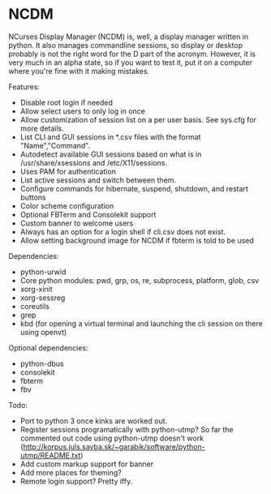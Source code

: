NCDM
====
NCurses Display Manager (NCDM) is, well, a display manager written in python. It also manages commandline sessions, so display or desktop probably is not the right word for the D part of the acronym. However, it is very much in an alpha state, so if you want to test it, put it on a computer where you're fine with it making mistakes.

Features:
* Disable root login if needed
* Allow select users to only log in once
* Allow customization of session list on a per user basis. See sys.cfg for more details.
* List CLI and GUI sessions in *.csv files with the format "Name","Command".
* Autodetect available GUI sessions based on what is in /usr/share/xsessions and /etc/X11/sessions.
* Uses PAM for authentication
* List active sessions and switch between them.
* Configure commands for hibernate, suspend, shutdown, and restart buttons
* Color scheme configuration
* Optional FBTerm and Consolekit support
* Custom banner to welcome users
* Always has an option for a login shell if cli.csv does not exist.
* Allow setting background image for NCDM if fbterm is told to be used

Dependencies:
* python-urwid
* Core python modules: pwd, grp, os, re, subprocess, platform, glob, csv
* xorg-xinit
* xorg-sessreg
* coreutils
* grep
* kbd (for opening a virtual terminal and launching the cli session on there using openvt)

Optional dependencies:
* python-dbus
* consolekit
* fbterm
* fbv

Todo:
* Port to python 3 once kinks are worked out.
* Register sessions programatically with python-utmp? So far the commented out code using python-utmp doesn't work (http://korpus.juls.savba.sk/~garabik/software/python-utmp/README.txt)
* Add custom markup support for banner
* Add more places for theming?
* Remote login support? Pretty iffy.
